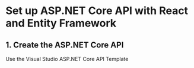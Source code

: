 # Set up ASP.NET Core API with React and Entity Framework

## 1. Create the ASP.NET Core API
Use the Visual Studio ASP.NET Core API Template
